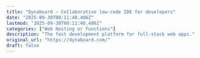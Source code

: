 ```yaml
---
title: "Dynaboard – Collaborative low-code IDE for developers"
date: "2025-09-30T00:11:40.406Z"
lastmod: "2025-09-30T00:11:40.406Z"
categories: ["Web Hosting or Functions"]
description: "The fast development platform for full-stack web apps."
original_url: "https://dynaboard.com/"
draft: false
---
```

